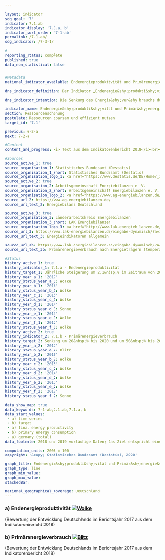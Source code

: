 ```yaml
---
                   
layout: indicator                   
sdg_goal: '7'                   
indicator: 7.1.ab                   
indicator_display: '7.1.a, b'                   
indicator_sort_order: '7-1-ab'                   
permalink: /7-1-ab/                   
sdg_indicator: /7-3-1/                   

#                   
reporting_status: complete                   
published: true                   
data_non_statistical: false                   


#Metadata                   
national_indicator_available: Endenergieproduktivität und Primärenergieverbrauch                   

dns_indicator_definition: Der Indikator „Endenergie&shy;produkti&shy;vität“ stellt die Entwicklung der Wertschöpfung je eingesetzter Einheit Endenergie dar. Der Begriff „Endenergie“ bezieht sich dabei auf den Teil der Energie, der energetisch als thermische oder elektrische Energie den Produktionsbereichen zur Herstellung von Gütern oder den privaten Haushaltengenutzt wird. <br><br>Der Indikator „Primär&shy;energie&shy;verbrauch“ gibt an, wie viel Energie in einem Land einerseits in den Energiesektoren zur Umwandlung, andererseits in der Produktion, dem Verkehr und den privaten Haushalten verbraucht wurde.                   

dns_indicator_intention: Die Senkung des Energie&shy;ver&shy;brauchs durch eine Steigerung der Energieeffizienz ist neben dem Ausbau erneuerbarer Energien die zweite tragende Säule der Energiewende. Ziel ist es, mit möglichst wenig Energie viel wirtschaftliche Leistung zu erreichen. Energieeinsparung schont Klima und Umwelt, trägt zur Verbesserung der Versorgungssicherheit und der Wettbewerbsfähigkeit der Industrie bei.<br><br>Nach dem Energiekonzept der Bundesregierung soll die Endenergie&shy;produkti&shy;vität im Zeitraum 2008 bis 2050 jährlich um 2,1&nbsp;% erhöht werden. Gleichzeitig soll sich der Primär&shy;energie&shy;verbrauch bis 2020 um 20&nbsp;% und bis 2050 um 50&nbsp;% gegenüber dem Jahr 2008 verringern. Diese Ziele werden auch hier zugrunde gelegt.                   

indicator_name: Endenergie&shy;produkti&shy;vität und Primär&shy;energie&shy;verbrauch                   
section: Ressourcenschonung                   
postulate: Ressourcen sparsam und effizient nutzen                   
target_id: '7.1'                   

previous: 6-2-a                   
next: 7-2-a                   

#Content                    
content_and_progress: <i> Text aus dem Indikatorenbericht 2018</i><br><br>Endenergie- und Primärenergieverbrauch sind direkt miteinander verbunden. Der Endenergieverbrauch ergibt sich aus dem Primärenergieverbrauch abzüglich der Summe aus Umwandlungs-, Fackel- und Leitungsverlusten sowie der statistischen Differenz. <br><br>Der Primärenergieverbrauch ist die Summe aus den im Inland gewonnenen Primärenergieträgern, Vorratsentnahmen und sämtlichen importierten Energieträgern abzüglich Bevorratung, Energieexporte und Hochseebunkerungen. Wesentliche Grundlage für die Berechnung des Energieverbrauchs sind die Daten der Energiebilanzen der Arbeitsgemeinschaft Energiebilanzen (AGEB), die durch Daten aus weiteren Quellen ergänzt werden. <br><br>Die Endenergieproduktivität gibt an, wie hoch die Wertschöpfung je eingesetzter Einheit Endenergie ist. Sie stellt ein Maß für die Energieeffizienz in den Produktionsbereichen und im Energieeinsatz der privaten Haushalte dar. Einschätzungen zur Energieeffizienz in den Umwandlungsbereichen (Wirkungsgrad der Kraftwerke) oder in der Energieübertragung und -speicherung (Beseitigung von Leckagen, bessere Wärmedämmung etc.) lassen sich anhand des Indikators jedoch nicht direkt ableiten. <br><br>Die Endenergieproduktivität hat sich nach vorläufigen Ergebnissen im Zeitraum 2008 bis 2018um 16,0&nbsp;% erhöht, was einem durchschnittlichen jährlichen Anstieg von rund 1,0&nbsp;% entspricht. Damit ist das Ziel eines jährlichen Anstieges von durchschnittlich 2,1&nbsp;% bis 2050 zum jetzigen Zeitpunkt noch nicht erreicht. Gegenüber dem Vorjahr ist die Energieproduktivität 2018 um 4,4 Prozentpunkte gestiegen. Grund dafür war, dass der Endenergieverbrauch in jedem Sektor und bei den privaten Haushalten gegenüber dem Bruttoinlandsprodukt gesunken ist. <br><br>Der Primärenergieverbrauch ist im Jahr 2019 gegenüber dem Vorjahr gesunken (vorläufige Daten). Im Zeitraum 2008 bis 2019 sank der Primärenergieverbrauch nach vorläufigen Ergebnissen um 10,9&nbsp;%. Bei gleichbleibender Entwicklung wie in den vergangenen Jahren würde damit der Zielwert im Jahr 2020 nicht erreicht.                    

#Sources
source_active_1: true                           
source_organisation_1: Statistisches Bundesamt (Destatis)                           
source_organisation_1_short: Statistisches Bundesamt (Destatis)                           
source_organisation_logo_1: <a href="https://www.destatis.de/DE/Home/_inhalt.html"><img src="https://g205sdgs.github.io/sdg-indicators/public/logos/destatis.png" alt="Logo Statistisches Bundesamt (Destatis)" title="Klicken Sie hier um zu der Homepage der Organisation zu gelangen" /></a>
source_active_2: true                           
source_organisation_2: Arbeitsgemeinschaft Energiebilanzen e. V.                           
source_organisation_2_short: Arbeitsgemeinschaft Energiebilanzen e. V.                           
source_organisation_logo_2: <a href="https://www.ag-energiebilanzen.de/"><img src="https://g205sdgs.github.io/sdg-indicators/public/logos/ageb.png" alt="Logo Arbeitsgemeinschaft Energiebilanzen e. V." title="Klicken Sie hier um zu der Homepage der Organisation zu gelangen" /></a>
source_url_2: https://www.ag-energiebilanzen.de/                               
source_url_text_2: Energiebilanz Deutschland                               

source_active_3: true                           
source_organisation_3: Länderarbeitskreis Energiebilanzen                           
source_organisation_3_short: LAK Energiebilanzen                           
source_organisation_logo_3: <a href="http://www.lak-energiebilanzen.de/"><img src="https://g205sdgs.github.io/sdg-indicators/public/logos/lakeb.png" alt="Logo LAK Energiebilanzen" title="Klicken Sie hier um zu der Homepage der Organisation zu gelangen" /></a>
source_url_3: https://www.lak-energiebilanzen.de/eingabe-dynamisch/?a=i100                                
source_url_text_3: Energieindikatoren allgemein                               

source_url_3b: https://www.lak-energiebilanzen.de/eingabe-dynamisch/?a=e100                               
source_url_text_3b: Primärenergieverbrauch nach Energieträgern (temperaturbereinigt)                               

#Status                   
history_active_1: true                   
history_indicator_1: 7.1.a - Endenergieproduktivität                   
history_target_1: Jährliche Steigerung um 2,1&nbsp;% im Zeitraum von 2008 – 2050
history_year_a_1: '2017'                           
history_status_year_a_1: Wolke
history_year_b_1: '2016'                           
history_status_year_b_1: Wolke
history_year_c_1: '2015'                           
history_status_year_c_1: Wolke
history_year_d_1: '2014'                           
history_status_year_d_1: Sonne
history_year_e_1: '2013'                           
history_status_year_e_1: Wolke
history_year_f_1: '2012'                           
history_status_year_f_1: Wolke
history_active_2: true                   
history_indicator_2: 7.1.b - Primärenergieverbrauch                   
history_target_2: Senkung um 20&nbsp;% bis 2020 und um 50&nbsp;% bis 2050 jeweils gegenüber 2008
history_year_a_2: '2017'                           
history_status_year_a_2: Blitz
history_year_b_2: '2016'                           
history_status_year_b_2: Wolke
history_year_c_2: '2015'                           
history_status_year_c_2: Wolke
history_year_d_2: '2014'                           
history_status_year_d_2: Wolke
history_year_e_2: '2013'                           
history_status_year_e_2: Wolke
history_year_f_2: '2012'                           
history_status_year_f_2: Sonne

data_show_map: true                   
data_keywords: 7-1-ab,7.1.ab,7.1.a, b                   
data_start_values: 
 - a) time series
 - b) target
 - a) final energy productivity
 - b) primary energy consumption
 - a) germany (total)                   
data_footnote: 2018 und 2019 vorläufige Daten; Das Ziel entspricht einer Steigerung der Endenergieproduktivität um jährlich 2,1&nbsp;% gegenüber 2008 bis 2050 sowie einer Senkung des Primärenergieverbrauchs um 20&nbsp;% gegenüber 2008 bis 2020 bzw. gegenüber 2008 bis 2050 (Energiekonzept)                   

computation_units: 2008 = 100                   
copyright: '&copy; Statistisches Bundesamt (Destatis), 2020'                   

graph_title: Endenergie&shy;produkti&shy;vität und Primär&shy;energie&shy;verbrauch                   
graph_type: line                   
graph_min_value:                    
graph_max_value:                    
stackedBar:                    

national_geographical_coverage: Deutschland                   
---
```

<div>                               
  <div class="my-header">                               
    <h3>a) Endenergie&shy;produkti&shy;vität                               
      <a href= "https://sustainabledevelopment-deutschland.github.io/status/"><img src="https://g205sdgs.github.io/sdg-indicators/public/Wettersymbole/Wolke.png" title="Der Indikator entwickelt sich zwar in die gewünschte Richtung auf das Ziel zu, bei Fortsetzung der Entwicklung würde das Ziel im Zieljahr aber um mehr als 20&nbsp;% verfehlt" alt="Wolke" />                               
      </a>                               
    </h3>                               
  </div>
  <div class="my-header-note">
    <span>(Bewertung der Entwicklung Deutschlands im Berichtsjahr 2017 aus dem Indikatorenbericht 2018)</span>
  </div>                               
</div>                               
<div>                               
  <div class="my-header">                               
    <h3>b) Primär&shy;energie&shy;verbrauch                               
      <a href="https://sustainabledevelopment-deutschland.github.io/status/"><img src="https://g205sdgs.github.io/sdg-indicators/public/Wettersymbole/Blitz.png" title="Der Indikator entwickelt sich zwar in die gewünschte Richtung auf das Ziel zu, bei Fortsetzung der Entwicklung würde das Ziel im Zieljahr aber um mehr als 20&nbsp;% verfehlt" alt="Blitz" />                               
      </a>                               
    </h3>                               
  </div>
  <div class="my-header-note">
    <span>(Bewertung der Entwicklung Deutschlands im Berichtsjahr 2017 aus dem Indikatorenbericht 2018)</span>
  </div>                               
</div>